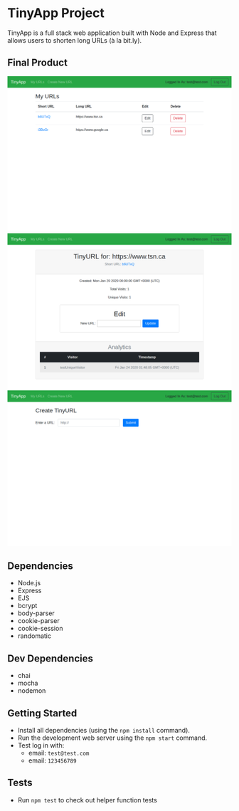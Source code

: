 # TinyApp Project

TinyApp is a full stack web application built with Node and Express that allows users to shorten long URLs (à la bit.ly).

## Final Product

!["View of URL Table"](./screenshots/url-table.png)
!["View of URL Details"](./screenshots/url-details.png)
!["View of Adding New URLs"](./screenshots/new-url.png)

## Dependencies

- Node.js
- Express
- EJS
- bcrypt
- body-parser
- cookie-parser
- cookie-session
- randomatic

## Dev Dependencies

- chai
- mocha
- nodemon

## Getting Started

- Install all dependencies (using the `npm install` command).
- Run the development web server using the `npm start` command.
- Test log in with:
  - email: `test@test.com`
  - email: `123456789`

## Tests

- Run `npm test` to check out helper function tests
